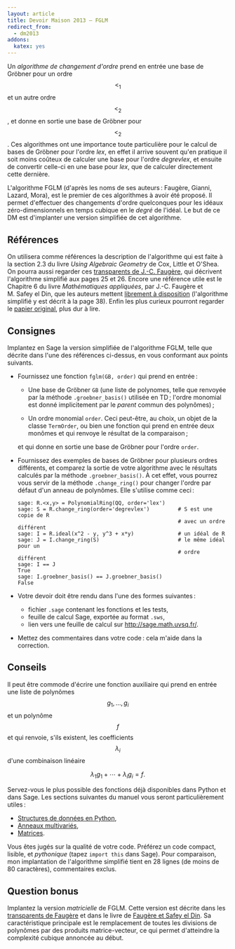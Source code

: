 ```yaml
---
layout: article
title: Devoir Maison 2013 – FGLM
redirect_from:
  - dm2013
addons:
  katex: yes
---
```


Un *algorithme de changement d'ordre* prend en entrée une base de
Gröbner pour un ordre $$<_1$$ et un autre ordre $$<_2$$, et donne en
sortie une base de Gröbner pour $$<_2$$. Ces algorithmes ont une
importance toute particulière pour le calcul de bases de Gröbner pour
l'ordre *lex*, en effet il arrive souvent qu'en pratique il soit moins
coûteux de calculer une base pour l'ordre *degrevlex*, et ensuite de
convertir celle-ci en une base pour *lex*, que de calculer directement
cette dernière.

L'algorithme FGLM (d'après les noms de ses auteurs : Faugère, Gianni,
Lazard, Mora), est le premier de ces algorithmes à avoir été
proposé. Il permet d'effectuer des changements d'ordre quelconques
pour les idéaux zéro-dimensionnels en temps cubique en le *degré* de
l'idéal. Le but de ce DM est d'implanter une version simplifiée de cet
algorithme.

## Références

On utilisera comme références la description de l'algorithme qui est
faite à la section 2.3 du livre *Using Algebraic Geometry* de Cox,
Little et O'Shea. On pourra aussi regarder ces
[transparents de J.-C. Faugère](http://www-polsys.lip6.fr/~jcf/Papers/2014_MPRI_COURS4.pdf),
qui décrivent l'algorithme simplifié aux pages 25 et 26. Encore une
référence utile est le Chapitre 6 du livre *Mathématiques appliquées*,
par J.-C. Faugère et M. Safey el Din, que les auteurs mettent
[librement à disposition](http://www-polsys.lip6.fr/~jcf/Papers/CoursSafeyFaugere.pdf)
(l'algorithme simplifié y est décrit à la page 38). Enfin les plus
curieux pourront regarder le
[papier original](http://www-polsys.lip6.fr/~jcf/Papers/FGLM.pdf),
plus dur à lire.


## Consignes

Implantez en Sage la version simplifiée de l'algorithme FGLM, telle
que décrite dans l'une des références ci-dessus, en vous conformant
aux points suivants.

- Fournissez une fonction `fglm(GB, order)` qui prend en
  entrée :
  
  - Une base de Gröbner `GB` (une liste de polynomes, telle que
	renvoyée par la méthode `.groebner_basis()` utilisée en TD ;
	l'ordre monomial est donné implicitement par le *parent* commun
	des polynômes) ;

  - Un ordre monomial `order`. Ceci peut-être, au
	choix, un objet de la classe `TermOrder`, ou bien
	une fonction qui prend en entrée deux monômes et qui renvoye
	le résultat de la comparaison ;
	
  et qui donne en sortie une base de Gröbner pour l'ordre `order`.

- Fournissez des exemples de bases de Gröbner pour plusieurs ordres
  différents, et comparez la sortie de votre algorithme avec le
  résultats calculés par la méthode `.groebner_basis()`. À cet effet,
  vous pourrez vous servir de la méthode `.change_ring()` pour changer
  l'ordre par défaut d'un anneau de polynômes. Elle s'utilise comme
  ceci :

      sage: R.<x,y> = PolynomialRing(QQ, order='lex')
      sage: S = R.change_ring(order='degrevlex')         # S est une copie de R
                                                         # avec un ordre différent
      sage: I = R.ideal(x^2 - y, y^3 + x*y)              # un idéal de R
      sage: J = I.change_ring(S)                         # le même idéal pour un
                                                         # ordre différent
      sage: I == J
      True
      sage: I.groebner_basis() == J.groebner_basis()
      False


- Votre devoir doit être rendu dans l'une des formes suivantes :
  - fichier `.sage` contenant les fonctions et les tests,
  - feuille de calcul Sage, exportée au format `.sws`,
  - lien vers une feuille de calcul sur <http://sage.math.uvsq.fr/>.

- Mettez des commentaires dans votre code : cela m'aide dans la
  correction.


## Conseils

Il peut être commode d'écrire une fonction auxiliaire qui prend en
entrée une liste de polynômes $$g_1,\ldots,g_i$$ et un polynôme $$f$$
et qui renvoie, s'ils existent, les coefficients $$\lambda_i$$ d'une
combinaison linéaire

$$\lambda_1 g_1 + \cdots + \lambda_i g_i = f.$$

Servez-vous le plus possible des fonctions déjà disponibles dans
Python et dans Sage. Les sections suivantes du manuel vous seront
particulièrement utiles :

- [Structures de données en Python](http://docs.python.org/3/tutorial/datastructures.html),
- [Anneaux multivariés](http://www.sagemath.org/doc/reference/polynomial_rings/polynomial_rings_multivar.html),
- [Matrices](http://www.sagemath.org/doc/reference/matrices/index.html).

Vous êtes jugés sur la qualité de votre code. Préférez un code
compact, lisible, et *pythonique* (tapez `import this` dans
Sage). Pour comparaison, mon implantation de l'algorithme simplifié
tient en 28 lignes (de moins de 80 caractères), commentaires exclus.


## Question bonus

Implantez la version *matricielle* de FGLM. Cette version est décrite
dans les
[transparents de Faugère](http://www-polsys.lip6.fr/~jcf/Papers/2014_MPRI_COURS4.pdf)
et dans le livre de
[Faugère et Safey el Din](http://www-polsys.lip6.fr/~jcf/Papers/CoursSafeyFaugere.pdf).
Sa caractéristique principale est le remplacement de toutes les
divisions de polynômes par des produits matrice-vecteur, ce qui permet
d'atteindre la complexité cubique annoncée au début.
